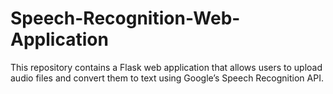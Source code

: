 # Speech-Recognition-Web-Application
This repository contains a Flask web application that allows users to upload audio files and convert them to text using Google’s Speech Recognition API.
